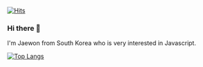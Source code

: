 [![Hits](https://hits.seeyoufarm.com/api/count/incr/badge.svg?url=https%3A%2F%2Fgithub.com%2FJwlee134&count_bg=%2379C83D&title_bg=%23555555&icon=&icon_color=%23E7E7E7&title=hits&edge_flat=false)](https://hits.seeyoufarm.com)
### Hi there 👋
I'm Jaewon from South Korea who is very interested in Javascript.

<!--
**Jwlee134/Jwlee134** is a ✨ _special_ ✨ repository because its `README.md` (this file) appears on your GitHub profile.

Here are some ideas to get you started:

- 🔭 I’m currently working on ...
- 🌱 I’m currently learning React, React Native, TypeScript
- 👯 I’m looking to collaborate on ...
- 🤔 I’m looking for help with ...
- 💬 Ask me about ...
- 📫 How to reach me: ...
- 😄 Pronouns: ...
- ⚡ Fun fact: ...
-->



[![Top Langs](https://github-readme-stats.vercel.app/api/top-langs/?username=Jwlee134&layout=compact)](https://github.com/Jwlee134/github-readme-stats)
